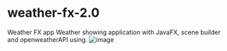 # weather-fx-2.0
Weather FX app
Weather showing application with JavaFX, scene builder and openweatherAPI using.
![image](https://user-images.githubusercontent.com/53838650/117986661-7eb5f700-b342-11eb-9ad1-00c51d0d75cd.png)
